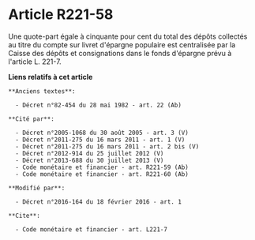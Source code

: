 # Article R221-58

Une quote-part égale à cinquante pour cent du total des dépôts collectés au titre du compte sur livret d'épargne populaire
est centralisée par la Caisse des dépôts et consignations dans le fonds d'épargne prévu à l'article L. 221-7.

**Liens relatifs à cet article**

	**Anciens textes**:

	  - Décret n°82-454 du 28 mai 1982 - art. 22 (Ab)

	**Cité par**:

	  - Décret n°2005-1068 du 30 août 2005 - art. 3 (V)
	  - Décret n°2011-275 du 16 mars 2011 - art. 1 (V)
	  - Décret n°2011-275 du 16 mars 2011 - art. 2 bis (V)
	  - Décret n°2012-914 du 25 juillet 2012 (V)
	  - Décret n°2013-688 du 30 juillet 2013 (V)
	  - Code monétaire et financier - art. R221-59 (Ab)
	  - Code monétaire et financier - art. R221-60 (Ab)

	**Modifié par**:

	  - Décret n°2016-164 du 18 février 2016 - art. 1

	**Cite**:

	  - Code monétaire et financier - art. L221-7

